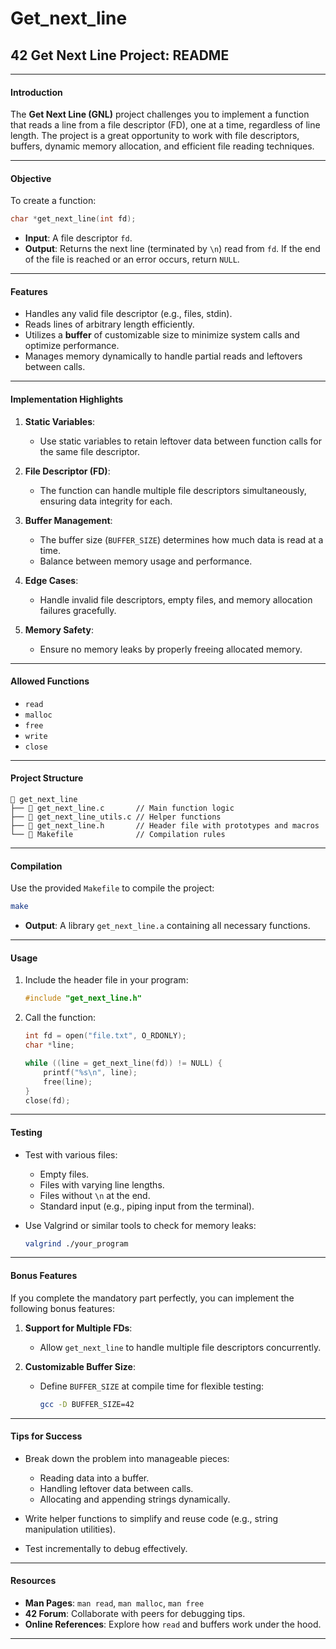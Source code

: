 # Get_next_line

## **42 Get Next Line Project: README**

---

#### **Introduction**

The **Get Next Line (GNL)** project challenges you to implement a function that reads a line from a file descriptor (FD), one at a time, regardless of line length. The project is a great opportunity to work with file descriptors, buffers, dynamic memory allocation, and efficient file reading techniques.

---

#### **Objective**

To create a function:  

```c
char *get_next_line(int fd);
```

- **Input**: A file descriptor `fd`.
- **Output**: Returns the next line (terminated by `\n`) read from `fd`. If the end of the file is reached or an error occurs, return `NULL`.

---

#### **Features**

- Handles any valid file descriptor (e.g., files, stdin).
- Reads lines of arbitrary length efficiently.
- Utilizes a **buffer** of customizable size to minimize system calls and optimize performance.
- Manages memory dynamically to handle partial reads and leftovers between calls.

---

#### **Implementation Highlights**

1. **Static Variables**:
   - Use static variables to retain leftover data between function calls for the same file descriptor.

2. **File Descriptor (FD)**:
   - The function can handle multiple file descriptors simultaneously, ensuring data integrity for each.

3. **Buffer Management**:
   - The buffer size (`BUFFER_SIZE`) determines how much data is read at a time.
   - Balance between memory usage and performance.

4. **Edge Cases**:
   - Handle invalid file descriptors, empty files, and memory allocation failures gracefully.

5. **Memory Safety**:
   - Ensure no memory leaks by properly freeing allocated memory.

---

#### **Allowed Functions**

- `read`
- `malloc`
- `free`
- `write`
- `close`

---

#### **Project Structure**

```
📂 get_next_line
├── 📄 get_next_line.c       // Main function logic
├── 📄 get_next_line_utils.c // Helper functions
├── 📄 get_next_line.h       // Header file with prototypes and macros
└── 📄 Makefile              // Compilation rules
```

---

#### **Compilation**

Use the provided `Makefile` to compile the project:

```bash
make
```

- **Output**: A library `get_next_line.a` containing all necessary functions.

---

#### **Usage**

1. Include the header file in your program:
   ```c
   #include "get_next_line.h"
   ```

2. Call the function:
   ```c
   int fd = open("file.txt", O_RDONLY);
   char *line;

   while ((line = get_next_line(fd)) != NULL) {
       printf("%s\n", line);
       free(line);
   }
   close(fd);
   ```

---

#### **Testing**

- Test with various files:
  - Empty files.
  - Files with varying line lengths.
  - Files without `\n` at the end.
  - Standard input (e.g., piping input from the terminal).
  
- Use Valgrind or similar tools to check for memory leaks:
  ```bash
  valgrind ./your_program
  ```

---

#### **Bonus Features**

If you complete the mandatory part perfectly, you can implement the following bonus features:

1. **Support for Multiple FDs**:
   - Allow `get_next_line` to handle multiple file descriptors concurrently.

2. **Customizable Buffer Size**:
   - Define `BUFFER_SIZE` at compile time for flexible testing:
     ```bash
     gcc -D BUFFER_SIZE=42
     ```

---

#### **Tips for Success**

- Break down the problem into manageable pieces:
  - Reading data into a buffer.
  - Handling leftover data between calls.
  - Allocating and appending strings dynamically.

- Write helper functions to simplify and reuse code (e.g., string manipulation utilities).
- Test incrementally to debug effectively.

---

#### **Resources**

- **Man Pages**: `man read`, `man malloc`, `man free`
- **42 Forum**: Collaborate with peers for debugging tips.
- **Online References**: Explore how `read` and buffers work under the hood.

---
